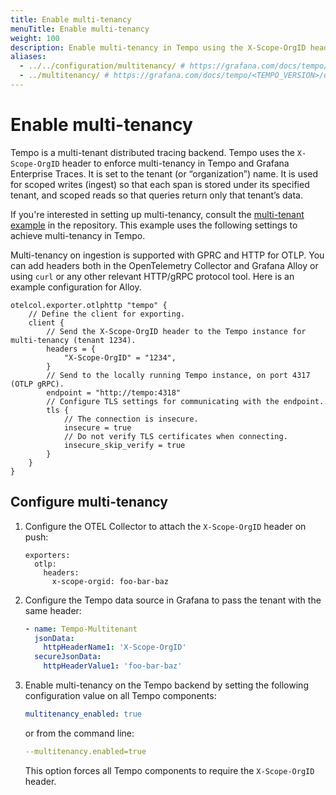 ```yaml
---
title: Enable multi-tenancy
menuTitle: Enable multi-tenancy
weight: 100
description: Enable multi-tenancy in Tempo using the X-Scope-OrgID header.
aliases:
  - ../../configuration/multitenancy/ # https://grafana.com/docs/tempo/<TEMPO_VERSION>/configuration/multitenancy/
  - ../multitenancy/ # https://grafana.com/docs/tempo/<TEMPO_VERSION>/operations/multitenancy/
---
```


# Enable multi-tenancy

Tempo is a multi-tenant distributed tracing backend.
Tempo uses the `X-Scope-OrgID` header to enforce multi-tenancy in Tempo and Grafana Enterprise Traces.
It is set to the tenant (or “organization”) name.
It is used for scoped writes (ingest) so that each span is stored under its specified tenant, and scoped reads so that queries return only that tenant’s data.

If you're interested in setting up multi-tenancy, consult the [multi-tenant example](https://github.com/grafana/tempo/tree/main/example/docker-compose/otel-collector-multitenant)
in the repository. This example uses the following settings to achieve multi-tenancy in Tempo.

Multi-tenancy on ingestion is supported with GPRC and HTTP for OTLP.
You can add headers both in the OpenTelemetry Collector and Grafana Alloy or using `curl` or any other relevant HTTP/gRPC protocol tool.
Here is an example configuration for Alloy.

```
otelcol.exporter.otlphttp "tempo" {
    // Define the client for exporting.
    client {
        // Send the X-Scope-OrgID header to the Tempo instance for multi-tenancy (tenant 1234).
        headers = {
            "X-Scope-OrgID" = "1234",
        }
        // Send to the locally running Tempo instance, on port 4317 (OTLP gRPC).
        endpoint = "http://tempo:4318"
        // Configure TLS settings for communicating with the endpoint.
        tls {
            // The connection is insecure.
            insecure = true
            // Do not verify TLS certificates when connecting.
            insecure_skip_verify = true
        }
    }
}
```

## Configure multi-tenancy

1. Configure the OTEL Collector to attach the `X-Scope-OrgID` header on push:

   ```
   exporters:
     otlp:
       headers:
         x-scope-orgid: foo-bar-baz
   ```

1. Configure the Tempo data source in Grafana to pass the tenant with the same header:

   ```yaml
   - name: Tempo-Multitenant
     jsonData:
       httpHeaderName1: 'X-Scope-OrgID'
     secureJsonData:
       httpHeaderValue1: 'foo-bar-baz'
   ```

1. Enable multi-tenancy on the Tempo backend by setting the following configuration value on all Tempo components:

   ```yaml
   multitenancy_enabled: true
   ```

   or from the command line:

   ```yaml
   --multitenancy.enabled=true
   ```

   This option forces all Tempo components to require the `X-Scope-OrgID` header.
